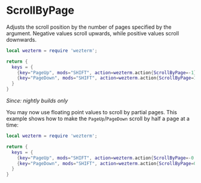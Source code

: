 # ScrollByPage

Adjusts the scroll position by the number of pages specified by the argument.
Negative values scroll upwards, while positive values scroll downwards.

```lua
local wezterm = require 'wezterm';

return {
  keys = {
    {key="PageUp", mods="SHIFT", action=wezterm.action{ScrollByPage=-1}},
    {key="PageDown", mods="SHIFT", action=wezterm.action{ScrollByPage=1}},
  }
}
```

*Since: nightly builds only*

You may now use floating point values to scroll by partial pages.  This example shows
how to make the `PageUp`/`PageDown` scroll by half a page at a time:

```lua
local wezterm = require 'wezterm';

return {
  keys = {
    {key="PageUp", mods="SHIFT", action=wezterm.action{ScrollByPage=-0.5}},
    {key="PageDown", mods="SHIFT", action=wezterm.action{ScrollByPage=0.5}},
  }
}
```
